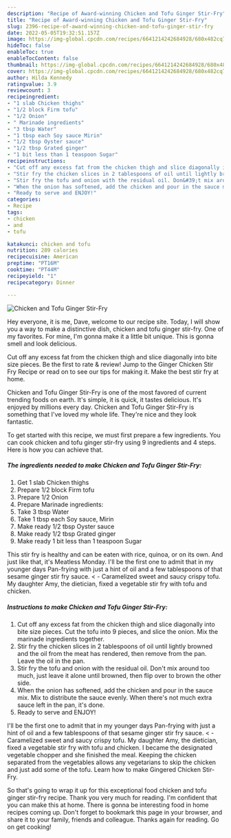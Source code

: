 ```yaml
---
description: "Recipe of Award-winning Chicken and Tofu Ginger Stir-Fry"
title: "Recipe of Award-winning Chicken and Tofu Ginger Stir-Fry"
slug: 2396-recipe-of-award-winning-chicken-and-tofu-ginger-stir-fry
date: 2022-05-05T19:32:51.157Z
image: https://img-global.cpcdn.com/recipes/6641214242684928/680x482cq70/chicken-and-tofu-ginger-stir-fry-recipe-main-photo.jpg
hideToc: false
enableToc: true
enableTocContent: false
thumbnail: https://img-global.cpcdn.com/recipes/6641214242684928/680x482cq70/chicken-and-tofu-ginger-stir-fry-recipe-main-photo.jpg
cover: https://img-global.cpcdn.com/recipes/6641214242684928/680x482cq70/chicken-and-tofu-ginger-stir-fry-recipe-main-photo.jpg
author: Hilda Kennedy
ratingvalue: 3.9
reviewcount: 3
recipeingredient:
- "1 slab Chicken thighs"
- "1/2 block Firm tofu"
- "1/2 Onion"
- " Marinade ingredients"
- "3 tbsp Water"
- "1 tbsp each Soy sauce Mirin"
- "1/2 tbsp Oyster sauce"
- "1/2 tbsp Grated ginger"
- "1 bit less than 1 teaspoon Sugar"
recipeinstructions:
- "Cut off any excess fat from the chicken thigh and slice diagonally into bite size pieces. Cut the tofu into 9 pieces, and slice the onion. Mix the marinade ingredients together."
- "Stir fry the chicken slices in 2 tablespoons of oil until lightly browned and the oil from the meat has rendered, then remove from the pan. Leave the oil in the pan."
- "Stir fry the tofu and onion with the residual oil. Don&#39;t mix around too much, just leave it alone until browned, then flip over to brown the other side."
- "When the onion has softened, add the chicken and pour in the sauce mix. Mix to distribute the sauce evenly. When there&#39;s not much extra sauce left in the pan, it&#39;s done."
- "Ready to serve and ENJOY!"
categories:
- Recipe
tags:
- chicken
- and
- tofu

katakunci: chicken and tofu 
nutrition: 289 calories
recipecuisine: American
preptime: "PT16M"
cooktime: "PT44M"
recipeyield: "1"
recipecategory: Dinner

---
```



![Chicken and Tofu Ginger Stir-Fry](https://img-global.cpcdn.com/recipes/6641214242684928/680x482cq70/chicken-and-tofu-ginger-stir-fry-recipe-main-photo.jpg)

Hey everyone, it is me, Dave, welcome to our recipe site. Today, I will show you a way to make a distinctive dish, chicken and tofu ginger stir-fry. One of my favorites. For mine, I'm gonna make it a little bit unique. This is gonna smell and look delicious.

Cut off any excess fat from the chicken thigh and slice diagonally into bite size pieces. Be the first to rate &amp; review! Jump to the Ginger Chicken Stir Fry Recipe or read on to see our tips for making it. Make the best stir fry at home.

Chicken and Tofu Ginger Stir-Fry is one of the most favored of current trending foods on earth. It's simple, it is quick, it tastes delicious. It's enjoyed by millions every day. Chicken and Tofu Ginger Stir-Fry is something that I've loved my whole life. They're nice and they look fantastic.


To get started with this recipe, we must first prepare a few ingredients. You can cook chicken and tofu ginger stir-fry using 9 ingredients and 4 steps. Here is how you can achieve that.

<!--inarticleads1-->

##### The ingredients needed to make Chicken and Tofu Ginger Stir-Fry:

1. Get 1 slab Chicken thighs
1. Prepare 1/2 block Firm tofu
1. Prepare 1/2 Onion
1. Prepare  Marinade ingredients:
1. Take 3 tbsp Water
1. Take 1 tbsp each Soy sauce, Mirin
1. Make ready 1/2 tbsp Oyster sauce
1. Make ready 1/2 tbsp Grated ginger
1. Make ready 1 bit less than 1 teaspoon Sugar


This stir fry is healthy and can be eaten with rice, quinoa, or on its own. And just like that, it&#39;s Meatless Monday. I&#39;ll be the first one to admit that in my younger days Pan-frying with just a hint of oil and a few tablespoons of that sesame ginger stir fry sauce. &lt; - Caramelized sweet and saucy crispy tofu. My daughter Amy, the dietician, fixed a vegetable stir fry with tofu and chicken. 

<!--inarticleads2-->

##### Instructions to make Chicken and Tofu Ginger Stir-Fry:

1. Cut off any excess fat from the chicken thigh and slice diagonally into bite size pieces. Cut the tofu into 9 pieces, and slice the onion. Mix the marinade ingredients together.
1. Stir fry the chicken slices in 2 tablespoons of oil until lightly browned and the oil from the meat has rendered, then remove from the pan. Leave the oil in the pan.
1. Stir fry the tofu and onion with the residual oil. Don&#39;t mix around too much, just leave it alone until browned, then flip over to brown the other side.
1. When the onion has softened, add the chicken and pour in the sauce mix. Mix to distribute the sauce evenly. When there&#39;s not much extra sauce left in the pan, it&#39;s done.
1. Ready to serve and ENJOY!

I&#39;ll be the first one to admit that in my younger days Pan-frying with just a hint of oil and a few tablespoons of that sesame ginger stir fry sauce. &lt; - Caramelized sweet and saucy crispy tofu. My daughter Amy, the dietician, fixed a vegetable stir fry with tofu and chicken. I became the designated vegetable chopper and she finished the meal. Keeping the chicken separated from the vegetables allows any vegetarians to skip the chicken and just add some of the tofu. Learn how to make Gingered Chicken Stir-Fry. 

So that's going to wrap it up for this exceptional food chicken and tofu ginger stir-fry recipe. Thank you very much for reading. I'm confident that you can make this at home. There is gonna be interesting food in home recipes coming up. Don't forget to bookmark this page in your browser, and share it to your family, friends and colleague. Thanks again for reading. Go on get cooking!
